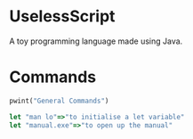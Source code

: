 # UselessScript
A toy programming language made using Java.
# Commands
```py
pwint("General Commands")
```

```js
let "man lo"=>"to initialise a let variable"
let "manual.exe"=>"to open up the manual"
``` 
